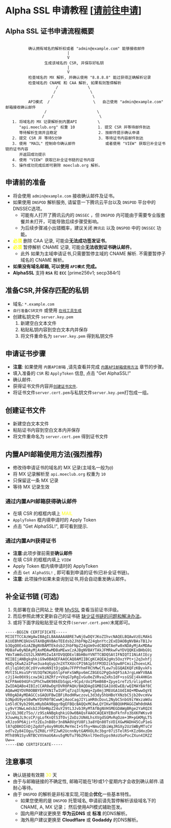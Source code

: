 # Alpha SSL 申请教程 [[请前往申请](https://api.moeclub.org/SSL)]

## Alpha SSL 证书申请流程概要
```text

          确认拥有域名的解析权或者 "admin@example.com" 能够接收邮件
                           |
                           V
                 生成该域名的 CSR, 并保存好私钥
                           |
                           V
          检查域名的 MX 解析, 并确认使用 "8.8.8.8" 能过获得正确解析记录
          检查域名的 CNAME 和 CAA 解析, 如果有则暂停解析
                      /             \
                     /               \
                    /                 \
          API模式  /                   \   自己使用 "admin@example.com" 邮箱接收确认邮件                      
                 /                      \
                /                        \
   1. 将域名的 MX 记录解析到内置API         \
      "api.moeclub.org" 权重 10          1. 提交 CSR 并等待邮件到达
      等待解析生效并且稳定                  2. 按邮件提示确认申请
   2. 提交 CSR 并 等待5分钟                3. 等待证书内容邮件到达
   3. 使用 "MAIL" 控制命令确认邮件             或者使用 "VIEW" 获取已补全证书链的证书内容
      并返回成功提示
   4. 使用 "VIEW" 获取已补全证书链的证书内容
   5. 操作成功完成后即可删除 moeclub.org 解析。

```

## 申请前的准备
- 将会使用 `admin@example.com` 接收确认邮件及证书。
- 如果使用 `DNSPOD` 解析服务, 请留意一下腾讯云平台以及 `DNSPOD` 平台中的DNSSEC选项。
  - 可能有人打开了腾讯云内的 `DNSSEC` ，但 `DNSPOD` 内可能由于需要专业版套餐并未打开，可能导致后续步骤受影响。
  - 为后续步骤减小出错概率，建议关闭 `腾讯云` 以及 `DNSPOD` 中的 `DNSSEC` 功能。
- <font color="yellow">**必须**</font> 删除 CAA 记录, 可能会**无法成功签发证书**。
- <font color="yellow">**必须**</font> 暂停解析 CNAME 记录, 可能会**无法收到证书确认邮件**。
  - 此外 如果为主域申请证书,只需要暂停主域的 CNAME 解析. 不需要暂停子域名的 CNAME 解析。
- **如果没有域名邮箱, 可以使用 `API模式` 完成。**
- **AlphaSSL** 支持 **`RSA`** 和 **`ECC`** [prime256v1; secp384r1]

## 准备CSR,并保存匹配的私钥
- 域名: `*.example.com`
- `自行准备CSR文件` 或使用 [`在线工具生成`](https://api.moeclub.org/SSL/CSR)
- 创建私钥文件 `server.key.pem`
  1. 新建空白文本文件
  2. 粘贴私钥内容到空白文本内并保存
  3. 将文件重命名为 `server.key.pem` 得到私钥文件

## 申请证书步骤
- **注意**: 如果使用 `内置API邮箱` ,请先查看并完成 [`内置API邮箱使用方法`](https://github.com/MoeClub/AlphaSSL/blob/master/README.md#%E5%86%85%E7%BD%AEapi%E9%82%AE%E7%AE%B1%E4%BD%BF%E7%94%A8%E6%96%B9%E6%B3%95) 章节的步骤。
- 填入准备的 `CSR` 和 `ApplyToken` 信息, 点击 "Get AlphaSSL!"
- 确认邮件.
- 获得证书文件内容并[`创建证书文件`](https://github.com/MoeClub/AlphaSSL#%E5%88%9B%E5%BB%BA%E8%AF%81%E4%B9%A6%E6%96%87%E4%BB%B6).
- 将证书文件`server.cert.pem`与私钥文件`server.key.pem`打包成一组。

## 创建证书文件
- 新建空白文本文件
- 粘贴证书内容到空白文本内并保存
- 将文件重命名为 `server.cert.pem` 得到证书文件

## 内置API邮箱使用方法(强烈推荐)
- 修改待申请证书的域名的 MX 记录(主域名一般为`@`)
- 将 MX 记录解析至 `api.moeclub.org` 权重为 `10`
- 只保留这一条 MX 记录
- 等待 MX 记录生效

### 通过内置API邮箱获得确认邮件
  - 在填 CSR 的框框内填上 <font color="yellow">MAIL</font>
  - `ApplyToken` 框内填申请时的 Apply Token
  - 点击 "Get AlphaSSL!", 即可看到提示.
  
### 通过内置API获得证书
  - **注意**:此项步骤前需要**确认邮件**
  - 在填 CSR 的框框内填上 `VIEW`
  - Apply Token 框内填申请时的 ApplyToken
  - 点击 `Get AlphaSSL!` , 即可看到申请的证书(已补全证书链)。
  - **注意**: 此项操作如果未查询到证书,将会自动重发确认邮件。


## 补全证书链 (可选)
1. 先部署在自己网站上 使用 [MySSL](https://myssl.com/) 查看当前证书评级。
2. 而后参照此博文更新自己的证书链 [缺少证书链的问题和解决办法](https://blog.myssl.com/faq-miss-ca-certificate/)。
3. 或将下面字段粘贴至证书文件`(server.cert.pem)`末尾即可。
```
-----BEGIN CERTIFICATE-----
MIIETTCCAzWgAwIBAgILBAAAAAABRE7wNjEwDQYJKoZIhvcNAQELBQAwVzELMAkG
A1UEBhMCQkUxGTAXBgNVBAoTEEdsb2JhbFNpZ24gbnYtc2ExEDAOBgNVBAsTB1Jv
b3QgQ0ExGzAZBgNVBAMTEkdsb2JhbFNpZ24gUm9vdCBDQTAeFw0xNDAyMjAxMDAw
MDBaFw0yNDAyMjAxMDAwMDBaMEwxCzAJBgNVBAYTAkJFMRkwFwYDVQQKExBHbG9i
YWxTaWduIG52LXNhMSIwIAYDVQQDExlBbHBoYVNTTCBDQSAtIFNIQTI1NiAtIEcy
MIIBIjANBgkqhkiG9w0BAQEFAAOCAQ8AMIIBCgKCAQEA2gHs5OxzYPt+j2q3xhfj
kmQy1KwA2aIPue3ua4qGypJn2XTXXUcCPI9A1p5tFM3D2ik5pw8FCmiiZhoexLKL
dljlq10dj0CzOYvvHoN9ItDjqQAu7FPPYhmFRChMwCfLew7sEGQAEKQFzKByvkFs
MVtI5LHsuSPrVU3QfWJKpbSlpFmFxSWRpv6mCZ8GEG2PgQxkQF5zAJrgLmWYVBAA
cJjI4e00X9icxw3A1iNZRfz+VXqG7pRgIvGu0eZVRvaZxRsIdF+ssGSEj4k4HKGn
kCFPAm694GFn1PhChw8K98kEbSqpL+9Cpd/do1PbmB6B+Zpye1reTz5/olig4het
ZwIDAQABo4IBIzCCAR8wDgYDVR0PAQH/BAQDAgEGMBIGA1UdEwEB/wQIMAYBAf8C
AQAwHQYDVR0OBBYEFPXN1TwIUPlqTzq3l9pWg+Zp0mj3MEUGA1UdIAQ+MDwwOgYE
VR0gADAyMDAGCCsGAQUFBwIBFiRodHRwczovL3d3dy5hbHBoYXNzbC5jb20vcmVw
b3NpdG9yeS8wMwYDVR0fBCwwKjAooCagJIYiaHR0cDovL2NybC5nbG9iYWxzaWdu
Lm5ldC9yb290LmNybDA9BggrBgEFBQcBAQQxMC8wLQYIKwYBBQUHMAGGIWh0dHA6
Ly9vY3NwLmdsb2JhbHNpZ24uY29tL3Jvb3RyMTAfBgNVHSMEGDAWgBRge2YaRQ2X
yolQL30EzTSo//z9SzANBgkqhkiG9w0BAQsFAAOCAQEAYEBoFkfnFo3bXKFWKsv0
XJuwHqJL9csCP/gLofKnQtS3TOvjZoDzJUN4LhsXVgdSGMvRqOzm+3M+pGKMgLTS
xRJzo9P6Aji+Yz2EuJnB8br3n8NA0VgYU8Fi3a8YQn80TsVD1XGwMADH45CuP1eG
l87qDBKOInDjZqdUfy4oy9RU0LMeYmcI+Sfhy+NmuCQbiWqJRGXy2UzSWByMTsCV
odTvZy84IOgu/5ZR8LrYPZJwR2UcnnNytGAMXOLRc3bgr07i5TelRS+KIz6HxzDm
MTh89N1SyvNTBCVXVmaU6Avu5gMUTu79bZRknl7OedSyps9AsUSoPocZXun4IRZZ
Uw==
-----END CERTIFICATE-----
```
  

## 注意事项
- 确认链接有效期 <font color="yellow">30</font> 天
- 由于与邮箱链接的不确定性, 邮箱可能在1秒或1个星期内才会收到确认邮件.请耐心等待。
- 由于 `DNSPOD` 的解析是非标准实现,可能会**优化**一些基本特性。
  - 如果您使用的是 `DNSPOD` 托管域名, 申请前请先暂停解析该级域名下的 CNAME, A, MX 记录； 然后使用API模式辅助签发。
  - 国内用户建议更换至 **华为云DNS** 或 **标准** 的DNS解析。
  - 海外用户建议更换至 **Cloudflare** 或 **Godaddy** 的DNS解析。